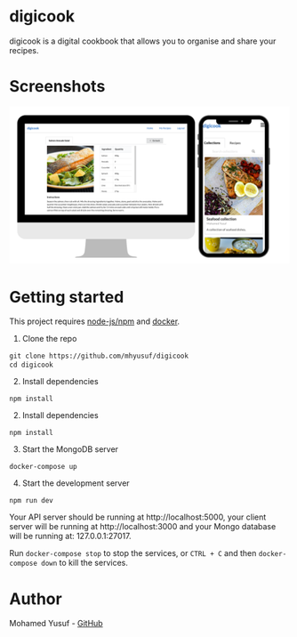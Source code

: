 # digicook
digicook is a digital cookbook that allows you to organise and share your recipes.

# Screenshots
![Screenshots](https://github.com/mhyusuf/digicook/raw/master/images/readme-1.png)

# Getting started
This project requires [node-js/npm](https://www.google.com) and [docker](https://www.docker.com/get-started).

1. Clone the repo
```shell
git clone https://github.com/mhyusuf/digicook
cd digicook
```

2. Install dependencies
```shell
npm install
```

2. Install dependencies
```shell
npm install
```

3. Start the MongoDB server
```shell
docker-compose up
```

4. Start the development server
```shell
npm run dev
```

Your API server should be running at http://localhost:5000, your client server will be running at http://localhost:3000 and your Mongo database will be running at: 127.0.0.1:27017.

Run `docker-compose stop` to stop the services, or `CTRL + C` and then `docker-compose down` to kill the services.

# Author
Mohamed Yusuf - [GitHub](https://github.com/mhyusuf)
